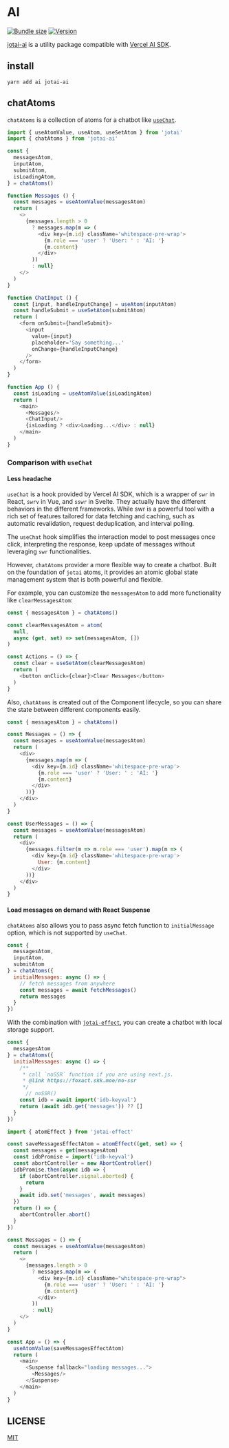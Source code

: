 # AI

[![Bundle size](https://img.shields.io/bundlephobia/minzip/jotai-ai?label=bundle%20size&style=flat&colorA=000000&colorB=000000)](https://bundlephobia.com/result?p=jotai-ai)
[![Version](https://img.shields.io/npm/v/jotai-ai?style=flat&colorA=000000&colorB=000000)](https://www.npmjs.com/package/jotai-ai)

[jotai-ai](https://github.com/himself65/jotai-ai) is a utility package compatible
with [Vercel AI SDK](https://sdk.vercel.ai/docs).

## install

```
yarn add ai jotai-ai
```

## chatAtoms

`chatAtoms` is a collection of atoms for a chatbot like [`useChat`](https://sdk.vercel.ai/docs/api-reference/use-chat).

```js
import { useAtomValue, useAtom, useSetAtom } from 'jotai'
import { chatAtoms } from 'jotai-ai'

const {
  messagesAtom,
  inputAtom,
  submitAtom,
  isLoadingAtom,
} = chatAtoms()

function Messages () {
  const messages = useAtomValue(messagesAtom)
  return (
    <>
      {messages.length > 0
        ? messages.map(m => (
          <div key={m.id} className='whitespace-pre-wrap'>
            {m.role === 'user' ? 'User: ' : 'AI: '}
            {m.content}
          </div>
        ))
        : null}
    </>
  )
}

function ChatInput () {
  const [input, handleInputChange] = useAtom(inputAtom)
  const handleSubmit = useSetAtom(submitAtom)
  return (
    <form onSubmit={handleSubmit}>
      <input
        value={input}
        placeholder='Say something...'
        onChange={handleInputChange}
      />
    </form>
  )
}

function App () {
  const isLoading = useAtomValue(isLoadingAtom)
  return (
    <main>
      <Messages/>
      <ChatInput/>
      {isLoading ? <div>Loading...</div> : null}
    </main>
  )
}
```

### Comparison with `useChat`

#### Less headache

`useChat` is a hook provided by Vercel AI SDK, which is a wrapper of `swr` in React, `swrv` in Vue, and `sswr` in
Svelte.
They actually have the different behaviors in the different frameworks.
While swr is a powerful tool with a rich set of features tailored for data fetching and caching, such as automatic
revalidation, request deduplication, and interval polling.

The `useChat` hook simplifies the interaction model to post messages once click,
interpreting the response, keep update of messages without leveraging `swr` functionalities.

However, `chatAtoms` provider a more flexible way to create a chatbot.
Built on the foundation of `jotai` atoms, 
it provides an atomic global state management system that is both powerful and flexible.

For example, you can customize the `messagesAtom` to add more functionality like `clearMessagesAtom`:

```js
const { messagesAtom } = chatAtoms()

const clearMessagesAtom = atom(
  null,
  async (get, set) => set(messagesAtom, [])
)

const Actions = () => {
  const clear = useSetAtom(clearMessagesAtom)
  return (
    <button onClick={clear}>Clear Messages</button>
  )
}
```

Also, `chatAtoms` is created out of the Component lifecycle,
so you can share the state between different components easily.

```js
const { messagesAtom } = chatAtoms()

const Messages = () => {
  const messages = useAtomValue(messagesAtom)
  return (
    <div>
      {messages.map(m => (
        <div key={m.id} className='whitespace-pre-wrap'>
          {m.role === 'user' ? 'User: ' : 'AI: '}
          {m.content}
        </div>
      ))}
    </div>
  )
}

const UserMessages = () => {
  const messages = useAtomValue(messagesAtom)
  return (
    <div>
      {messages.filter(m => m.role === 'user').map(m => (
        <div key={m.id} className='whitespace-pre-wrap'>
          User: {m.content}
        </div>
      ))}
    </div>
  )
}
```

#### Load messages on demand with React Suspense

`chatAtoms` also allows you to pass async fetch function to `initialMessage` option, which is not supported
by `useChat`.

```js
const {
  messagesAtom,
  inputAtom,
  submitAtom
} = chatAtoms({
  initialMessages: async () => {
    // fetch messages from anywhere
    const messages = await fetchMessages()
    return messages
  }
})
```

With the combination with [`jotai-effect`](https://github.com/jotaijs/jotai-effect),
you can create a chatbot with local storage support.

```js
const {
  messagesAtom
} = chatAtoms({
  initialMessages: async () => {
    /**
     * call `noSSR` function if you are using next.js.
     * @link https://foxact.skk.moe/no-ssr
     */
      // noSSR()
    const idb = await import('idb-keyval')
    return (await idb.get('messages')) ?? []
  }
})

import { atomEffect } from 'jotai-effect'

const saveMessagesEffectAtom = atomEffect((get, set) => {
  const messages = get(messagesAtom)
  const idbPromise = import('idb-keyval')
  const abortController = new AbortController()
  idbPromise.then(async idb => {
    if (abortController.signal.aborted) {
      return
    }
    await idb.set('messages', await messages)
  })
  return () => {
    abortController.abort()
  }
})

const Messages = () => {
  const messages = useAtomValue(messagesAtom)
  return (
    <>
      {messages.length > 0
        ? messages.map(m => (
          <div key={m.id} className="whitespace-pre-wrap">
            {m.role === 'user' ? 'User: ' : 'AI: '}
            {m.content}
          </div>
        ))
        : null}
    </>
  )
}

const App = () => {
  useAtomValue(saveMessagesEffectAtom)
  return (
    <main>
      <Suspense fallback="loading messages...">
        <Messages/>
      </Suspense>
    </main>
  )
}
```

## LICENSE

[MIT](LICENSE)

[Vercel AI SDK]: https://sdk.vercel.ai/docs
